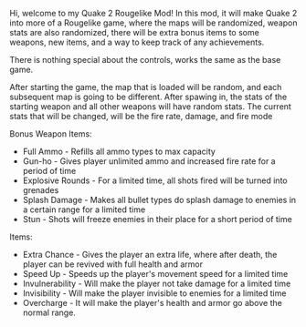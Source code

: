 Hi, welcome to my Quake 2 Rougelike Mod!
In this mod, it will make Quake 2 into more of a Rougelike game, where the maps will be randomized, weapon stats are also randomized, there will be
extra bonus items to some weapons, new items, and a way to keep track of any achievements.

There is nothing special about the controls, works the same as the base game.

After starting the game, the map that is loaded will be random, and each subsequent map is going to be different.
After spawing in, the stats of the starting weapon and all other weapons will have random stats.
The current stats that will be changed, will be the fire rate, damage, and fire mode

Bonus Weapon Items:
- Full Ammo - Refills all ammo types to max capacity
- Gun-ho - Gives player unlimited ammo and increased fire rate for a period of time
- Explosive Rounds - For a limited time, all shots fired will be turned into grenades
- Splash Damage - Makes all bullet types do splash damage to enemies in a certain range for a limited time
- Stun - Shots will freeze enemies in their place for a short period of time

Items:
- Extra Chance - Gives the player an extra life, where after death, the player can be revived with full health and armor
- Speed Up - Speeds up the player's movement speed for a limited time
- Invulnerability - Will make the player not take damage for a limited time
- Invisibility - Will make the player invisible to enemies for a limited time
- Overcharge - It will make the player's health and armor go above the normal range.